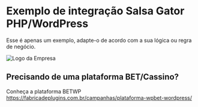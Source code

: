 # Exemplo de integração Salsa Gator PHP/WordPress
Esse é apenas um exemplo, adapte-o de acordo com a sua lógica ou regra de negócio.

![Logo da Empresa](https://apifutebol.com/Processo%20de%20comunica%C3%A7%C3%A3o%20SALSA.jpg)

## Precisando de uma plataforma BET/Cassino?
Conheça a plataforma BETWP https://fabricadeplugins.com.br/campanhas/plataforma-wpbet-wordpress/
